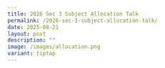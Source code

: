 ```yaml
---
title: 2026 Sec 3 Subject Allocation Talk
permalink: /2026-sec-3-subject-allocation-talk/
date: 2025-08-21
layout: post
description: ""
image: /images/allocation.png
variant: tiptap
---
```

